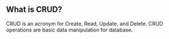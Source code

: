 ## What is CRUD?
<p> CRUD is an acronym for Create, Read, Update, and Delete. CRUD operations are basic data manipulation for database. </p>


